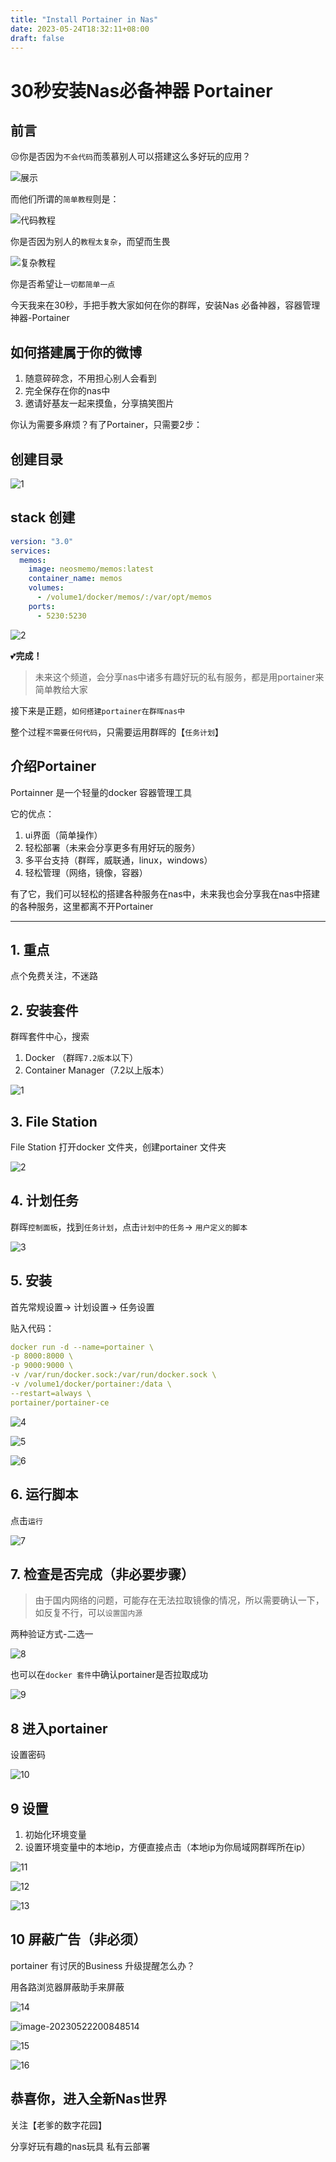 ```yaml
---
title: "Install Portainer in Nas"
date: 2023-05-24T18:32:11+08:00
draft: false
---
```


# **30秒安装Nas必备神器 Portainer**

## 前言

😒你是否因为`不会代码`而羡慕别人可以搭建这么多好玩的应用？

![展示](https://img-nasdaddy.liuxingoo.cn/img/202305222015365.gif)

而他们所谓的`简单教程`则是：

![代码教程](https://img-nasdaddy.liuxingoo.cn/img/202305221850159.gif)



你是否因为别人的`教程太复杂`，而望而生畏

![复杂教程](https://img-nasdaddy.liuxingoo.cn/img/202305221843307.gif)

你是否希望让`一切都简单一点`

今天我来在30秒，手把手教大家如何在你的群晖，安装Nas 必备神器，容器管理神器-Portainer

## **如何搭建属于你的微博**

1. 随意碎碎念，不用担心别人会看到
2. 完全保存在你的nas中
3. 邀请好基友一起来摸鱼，分享搞笑图片

你认为需要多麻烦？有了Portainer，只需要2步：

## 创建目录

![1](https://img-nasdaddy.liuxingoo.cn/img/202305221854783.png)

## stack 创建

```yaml
version: "3.0"
services:
  memos:
    image: neosmemo/memos:latest
    container_name: memos
    volumes:
      - /volume1/docker/memos/:/var/opt/memos
    ports:
      - 5230:5230
```

![2](https://img-nasdaddy.liuxingoo.cn/img/202305221855734.png)

💕**完成！**


>  未来这个频道，会分享nas中诸多有趣好玩的私有服务，都是用portainer来简单教给大家

接下来是正题，`如何搭建portainer在群晖nas中`

整个过程`不需要任何代码`，只需要运用群晖的【`任务计划`】

## 介绍Portainer
Portainner 是一个轻量的docker 容器管理工具

它的优点：

1. ui界面（简单操作）
2. 轻松部署（未来会分享更多有用好玩的服务）
3. 多平台支持（群晖，威联通，linux，windows）
4. 轻松管理（网络，镜像，容器）

有了它，我们可以轻松的搭建各种服务在nas中，未来我也会分享我在nas中搭建的各种服务，这里都离不开Portainer

---

## 1. 重点

点个免费关注，不迷路

## 2. 安装套件

群晖套件中心，搜索

1. Docker （群晖`7.2版本`以下）
2. Container Manager（7.2以上版本）

![1](https://img-nasdaddy.liuxingoo.cn/img/202305221520122.png)

## 3. File Station

File Station 打开docker 文件夹，创建portainer 文件夹

![2](https://img-nasdaddy.liuxingoo.cn/img/202305221524888.png)

## 4. 计划任务

群晖`控制面板`，找到`任务计划`，点击`计划中的任务`-> `用户定义的脚本`

![3](https://img-nasdaddy.liuxingoo.cn/img/202305221525216.png)



## 5. 安装

首先常规设置-> 计划设置-> 任务设置

贴入代码：

```yaml
docker run -d --name=portainer \
-p 8000:8000 \
-p 9000:9000 \
-v /var/run/docker.sock:/var/run/docker.sock \
-v /volume1/docker/portainer:/data \
--restart=always \
portainer/portainer-ce
```



![4](https://img-nasdaddy.liuxingoo.cn/img/202305221525969.png)

![5](https://img-nasdaddy.liuxingoo.cn/img/202305221525125.png)

![6](https://img-nasdaddy.liuxingoo.cn/img/202305221525244.png)



## 6. 运行脚本

点击`运行`

![7](https://img-nasdaddy.liuxingoo.cn/img/202305221526280.png)



## 7. 检查是否完成（非必要步骤）

> 由于国内网络的问题，可能存在无法拉取镜像的情况，所以需要确认一下，如反复不行，可以`设置国内源`

两种验证方式-二选一



![8](https://img-nasdaddy.liuxingoo.cn/img/202305221526350.png)

也可以在`docker 套件`中确认portainer是否拉取成功

![9](https://img-nasdaddy.liuxingoo.cn/img/202305221526399.png)



## 8 进入portainer

设置密码

![10](https://img-nasdaddy.liuxingoo.cn/img/202305221526832.png)



## 9 设置

1. 初始化环境变量
2. 设置环境变量中的本地ip，方便直接点击（本地ip为你局域网群晖所在ip）

![11](https://img-nasdaddy.liuxingoo.cn/img/202305221527432.png)

![12](https://img-nasdaddy.liuxingoo.cn/img/202305221527890.png)

![13](https://img-nasdaddy.liuxingoo.cn/img/202305221527142.png)

## 10 屏蔽广告（非必须）

portainer 有讨厌的Business 升级提醒怎么办？

用各路浏览器屏蔽助手来屏蔽

![14](https://img-nasdaddy.liuxingoo.cn/img/202305221528554.png)

![image-20230522200848514](https://img-nasdaddy.liuxingoo.cn/img/202305222008586.png)

![15](https://img-nasdaddy.liuxingoo.cn/img/202305221528655.png)

![16](https://img-nasdaddy.liuxingoo.cn/img/202305221528751.png)



## 恭喜你，进入全新Nas世界

关注【老爹的数字花园】

分享好玩有趣的nas玩具 私有云部署
